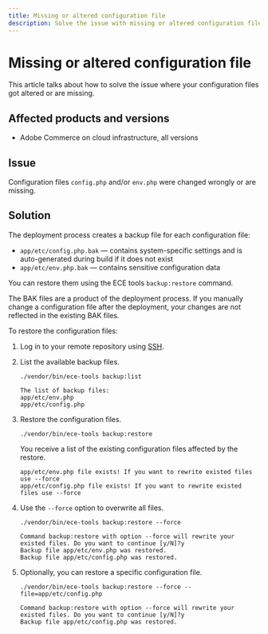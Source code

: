 ```yaml
---
title: Missing or altered configuration file
description: Solve the issue with missing or altered configuration file for Adobe Commerce.
---
```

# Missing or altered configuration file

This article talks about how to solve the issue where your configuration files got altered or are missing.

## Affected products and versions

* Adobe Commerce on cloud infrastructure, all versions

## Issue

Configuration files `config.php` and/or `env.php` were changed wrongly or are missing.

## Solution

The deployment process creates a backup file for each configuration file:

* `app/etc/config.php.bak` — contains system-specific settings and is auto-generated during build if it does not exist
* `app/etc/env.php.bak` — contains sensitive configuration data

You can restore them using the ECE tools `backup:restore` command.

The BAK files are a product of the deployment process. If you manually change a configuration file after the deployment, your changes are not reflected in the existing BAK files.

To restore the configuration files:

1. Log in to your remote repository using [SSH](https://devdocs.magento.com/cloud/env/environments-ssh.html#ssh).
1. List the available backup files.

   ```
   ./vendor/bin/ece-tools backup:list
   ````

   ```
   The list of backup files:
   app/etc/env.php
   app/etc/config.php
   ```

1. Restore the configuration files.

   ```
   ./vendor/bin/ece-tools backup:restore
   ```

   You receive a list of the existing configuration files affected by the restore.

   ```
   app/etc/env.php file exists! If you want to rewrite existed files use --force
   app/etc/config.php file exists! If you want to rewrite existed files use --force
   ```

1. Use the `--force` option to overwrite all files.

   ```
   ./vendor/bin/ece-tools backup:restore --force
   ```

   ```
   Command backup:restore with option --force will rewrite your existed files. Do you want to continue [y/N]?y
   Backup file app/etc/env.php was restored.
   Backup file app/etc/config.php was restored.
   ```

1. Optionally, you can restore a specific configuration file.

   ```
   ./vendor/bin/ece-tools backup:restore --force --file=app/etc/config.php
   ```

   ```
   Command backup:restore with option --force will rewrite your existed files. Do you want to continue [y/N]?y
   Backup file app/etc/config.php was restored.
   ```
